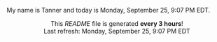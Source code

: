 My name is Tanner and today is Monday, September 25, 9:07 PM EDT.

<p align="center">This <i>README</i> file is generated <b>every 3 hours</b>!</br>Last refresh: Monday, September 25, 9:07 PM EDT<br /></p>
